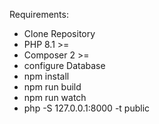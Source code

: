 Requirements:

- Clone Repository
- PHP 8.1 >=
- Composer 2 >=
- configure Database
- npm install
- npm run build
- npm run watch
- php -S 127.0.0.1:8000 -t public
